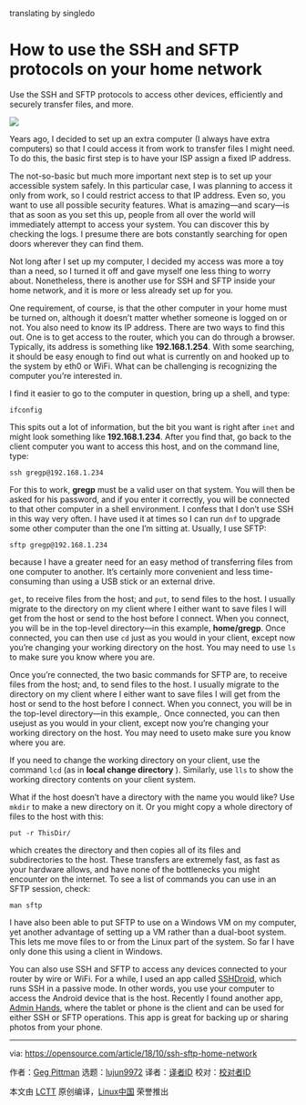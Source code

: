 translating by singledo

How to use the SSH and SFTP protocols on your home network
======

Use the SSH and SFTP protocols to access other devices, efficiently and securely transfer files, and more.

![](https://opensource.com/sites/default/files/styles/image-full-size/public/lead-images/openwires_fromRHT_520_0612LL.png?itok=PqZi55Ab)

Years ago, I decided to set up an extra computer (I always have extra computers) so that I could access it from work to transfer files I might need. To do this, the basic first step is to have your ISP assign a fixed IP address.

The not-so-basic but much more important next step is to set up your accessible system safely. In this particular case, I was planning to access it only from work, so I could restrict access to that IP address. Even so, you want to use all possible security features. What is amazing—and scary—is that as soon as you set this up, people from all over the world will immediately attempt to access your system. You can discover this by checking the logs. I presume there are bots constantly searching for open doors wherever they can find them.

Not long after I set up my computer, I decided my access was more a toy than a need, so I turned it off and gave myself one less thing to worry about. Nonetheless, there is another use for SSH and SFTP inside your home network, and it is more or less already set up for you.

One requirement, of course, is that the other computer in your home must be turned on, although it doesn’t matter whether someone is logged on or not. You also need to know its IP address. There are two ways to find this out. One is to get access to the router, which you can do through a browser. Typically, its address is something like **192.168.1.254**. With some searching, it should be easy enough to find out what is currently on and hooked up to the system by eth0 or WiFi. What can be challenging is recognizing the computer you’re interested in.

I find it easier to go to the computer in question, bring up a shell, and type:

```
ifconfig

```

This spits out a lot of information, but the bit you want is right after `inet` and might look something like **192.168.1.234**. After you find that, go back to the client computer you want to access this host, and on the command line, type:

```
ssh gregp@192.168.1.234

```

For this to work, **gregp** must be a valid user on that system. You will then be asked for his password, and if you enter it correctly, you will be connected to that other computer in a shell environment. I confess that I don’t use SSH in this way very often. I have used it at times so I can run `dnf` to upgrade some other computer than the one I’m sitting at. Usually, I use SFTP:

```
sftp gregp@192.168.1.234

```

because I have a greater need for an easy method of transferring files from one computer to another. It’s certainly more convenient and less time-consuming than using a USB stick or an external drive.

`get`, to receive files from the host; and `put`, to send files to the host. I usually migrate to the directory on my client where I either want to save files I will get from the host or send to the host before I connect. When you connect, you will be in the top-level directory—in this example, **home/gregp**. Once connected, you can then use `cd` just as you would in your client, except now you’re changing your working directory on the host. You may need to use `ls` to make sure you know where you are.

Once you’re connected, the two basic commands for SFTP are, to receive files from the host; and, to send files to the host. I usually migrate to the directory on my client where I either want to save files I will get from the host or send to the host before I connect. When you connect, you will be in the top-level directory—in this example,. Once connected, you can then usejust as you would in your client, except now you’re changing your working directory on the host. You may need to useto make sure you know where you are.

If you need to change the working directory on your client, use the command `lcd` (as in **local change directory** ). Similarly, use `lls` to show the working directory contents on your client system.

What if the host doesn’t have a directory with the name you would like? Use `mkdir` to make a new directory on it. Or you might copy a whole directory of files to the host with this:

```
put -r ThisDir/

```

which creates the directory and then copies all of its files and subdirectories to the host. These transfers are extremely fast, as fast as your hardware allows, and have none of the bottlenecks you might encounter on the internet. To see a list of commands you can use in an SFTP session, check:

```
man sftp

```

I have also been able to put SFTP to use on a Windows VM on my computer, yet another advantage of setting up a VM rather than a dual-boot system. This lets me move files to or from the Linux part of the system. So far I have only done this using a client in Windows.

You can also use SSH and SFTP to access any devices connected to your router by wire or WiFi. For a while, I used an app called [SSHDroid][1], which runs SSH in a passive mode. In other words, you use your computer to access the Android device that is the host. Recently I found another app, [Admin Hands][2], where the tablet or phone is the client and can be used for either SSH or SFTP operations. This app is great for backing up or sharing photos from your phone.

--------------------------------------------------------------------------------

via: https://opensource.com/article/18/10/ssh-sftp-home-network

作者：[Geg Pittman][a]
选题：[lujun9972](https://github.com/lujun9972)
译者：[译者ID](https://github.com/译者ID)
校对：[校对者ID](https://github.com/校对者ID)

本文由 [LCTT](https://github.com/LCTT/TranslateProject) 原创编译，[Linux中国](https://linux.cn/) 荣誉推出

[a]: https://opensource.com/users/greg-p
[1]: https://play.google.com/store/apps/details?id=berserker.android.apps.sshdroid
[2]: https://play.google.com/store/apps/details?id=com.arpaplus.adminhands&hl=en_US
